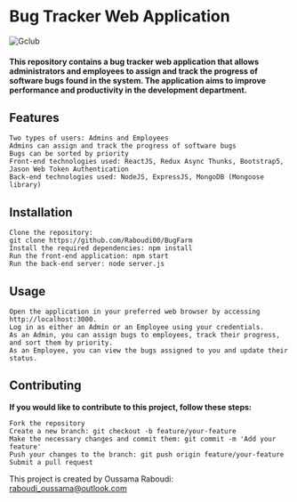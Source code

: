# **Bug Tracker Web Application**

![Gclub](https://github.com/Raboudi00/BugFarm/assets/78605723/caaf1698-05b5-48f9-8705-ee588b677155)

#### This repository contains a bug tracker web application that allows administrators and employees to assign and track the progress of software bugs found in the system. The application aims to improve performance and productivity in the development department.
## Features


    Two types of users: Admins and Employees
    Admins can assign and track the progress of software bugs
    Bugs can be sorted by priority
    Front-end technologies used: ReactJS, Redux Async Thunks, Bootstrap5, Jason Web Token Authentication
    Back-end technologies used: NodeJS, ExpressJS, MongoDB (Mongoose library)

## Installation

    Clone the repository: 
    git clone https://github.com/Raboudi00/BugFarm
    Install the required dependencies: npm install
    Run the front-end application: npm start
    Run the back-end server: node server.js

## Usage

    Open the application in your preferred web browser by accessing http://localhost:3000.
    Log in as either an Admin or an Employee using your credentials.
    As an Admin, you can assign bugs to employees, track their progress, and sort them by priority.
    As an Employee, you can view the bugs assigned to you and update their status.

## Contributing

**If you would like to contribute to this project, follow these steps:**

    Fork the repository
    Create a new branch: git checkout -b feature/your-feature
    Make the necessary changes and commit them: git commit -m 'Add your feature'
    Push your changes to the branch: git push origin feature/your-feature
    Submit a pull request

This project is created by Oussama Raboudi: raboudi_oussama@outlook.com
